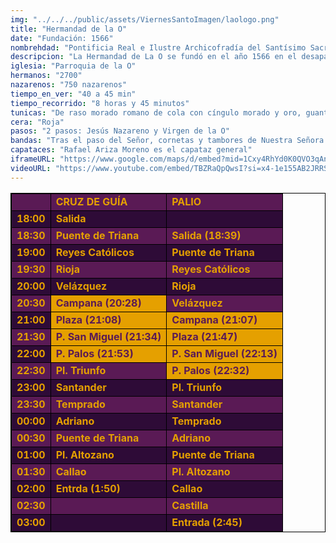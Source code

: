 ```yaml
---
img: "../../../public/assets/ViernesSantoImagen/laologo.png"
title: "Hermandad de la O"
date: "Fundación: 1566"
nombrehdad: "Pontificia Real e Ilustre Archicofradía del Santísimo Sacramento, Nuestro Padre Jesús Nazareno y María Santísima de la O"
descripcion: "La Hermandad de La O se fundó en el año 1566 en el desaparecido hospital de Santa Brigada. En aquel solar en 1702 se construyó el templo de la O. En 1830 se convierte en la primera hermandad de Triana en realizar una estación de penitencia hacia la catedral. En la guerra civil las imágenes sufrieron graves daños, el Cristo se pudo restaurar, mientras que la Virgen quedó destrozada."
iglesia: "Parroquia de la O"
hermanos: "2700"
nazarenos: "750 nazarenos"
tiempo_en_ver: "40 a 45 min"
tiempo_recorrido: "8 horas y 45 minutos"
tunicas: "De raso morado romano de cola con cíngulo morado y oro, guantes y zapatos negros"
cera: "Roja"
pasos: "2 pasos: Jesús Nazareno y Virgen de la O"
bandas: "Tras el paso del Señor, cornetas y tambores de Nuestra Señora del Sol. Tras el palio, Nuestra Señora del Carmen, de Salteras"
capataces: "Rafael Ariza Moreno es el capataz general"
iframeURL: "https://www.google.com/maps/d/embed?mid=1Cxy4RhYd0K0QVO3qAnnwE4Lbcbm9s_d1&ehbc=2E312F"
videoURL: "https://www.youtube.com/embed/TBZRaQpQwsI?si=x4-1e155AB2JRRSR"
---
```


<table class="recorrido" style="width: 100%; border-collapse: collapse; text-align: left; border: 1px solid black;">
  <tbody>
    <tr style="background-color: #5a1a55; color: #e5a000; font-weight: bold;">
      <td style="border: 1px solid black; text-align: center;"></td>
      <td style="border: 1px solid black;">CRUZ DE GUÍA</td>
      <td style="border: 1px solid black;">PALIO</td>
    </tr>
    <tr style="background-color: #2e0b37; color: #e5a000; font-weight: bold;">
      <td style="border: 1px solid black; text-align: center;">18:00</td>
      <td style="border: 1px solid black;">Salida</td>
      <td style="border: 1px solid black;"></td>
    </tr>
    <tr style="background-color: #5a1a55; color: #e5a000; font-weight: bold;">
      <td style="border: 1px solid black; text-align: center;">18:30</td>
      <td style="border: 1px solid black;">Puente de Triana</td>
      <td style="border: 1px solid black;">Salida (18:39)</td>
    </tr>
    <tr style="background-color: #2e0b37; color: #e5a000; font-weight: bold;">
      <td style="border: 1px solid black; text-align: center;">19:00</td>
      <td style="border: 1px solid black;">Reyes Católicos</td>
      <td style="border: 1px solid black;">Puente de Triana</td>
    </tr>
    <tr style="background-color: #5a1a55; color: #e5a000; font-weight: bold;">
      <td style="border: 1px solid black; text-align: center;">19:30</td>
      <td style="border: 1px solid black;">Rioja</td>
      <td style="border: 1px solid black;">Reyes Católicos</td>
    </tr>
    <tr style="background-color: #2e0b37; color: #e5a000; font-weight: bold;">
      <td style="border: 1px solid black; text-align: center;">20:00</td>
      <td style="border: 1px solid black;">Velázquez</td>
      <td style="border: 1px solid black;">Rioja</td>
    </tr>
    <tr style="background-color: #5a1a55; color: #e5a000; font-weight: bold;">
      <td style="border: 1px solid black; text-align: center;">20:30</td>
      <td style="border: 1px solid black; background-color: #e5a000; color: #5a1a55;">Campana (20:28)</td>
      <td style="border: 1px solid black;">Velázquez</td>
    </tr>
    <tr style="background-color: #2e0b37; color: #e5a000; font-weight: bold;">
      <td style="border: 1px solid black; text-align: center;">21:00</td>
      <td style="border: 1px solid black; background-color: #e5a000; color: #5a1a55;">Plaza (21:08)</td>
      <td style="border: 1px solid black; background-color: #e5a000; color: #5a1a55;">Campana (21:07)</td>
    </tr>
    <tr style="background-color: #5a1a55; color: #e5a000; font-weight: bold;">
      <td style="border: 1px solid black; text-align: center;">21:30</td>
      <td style="border: 1px solid black; background-color: #e5a000; color: #5a1a55;">P. San Miguel (21:34)</td>
      <td style="border: 1px solid black; background-color: #e5a000; color: #5a1a55;">Plaza (21:47)</td>
    </tr>
    <tr style="background-color: #2e0b37; color: #e5a000; font-weight: bold;">
      <td style="border: 1px solid black; text-align: center;">22:00</td>
      <td style="border: 1px solid black; background-color: #e5a000; color: #5a1a55;">P. Palos (21:53)</td>
      <td style="border: 1px solid black; background-color: #e5a000; color: #5a1a55;">P. San Miguel (22:13)</td>
    </tr>
    <tr style="background-color: #5a1a55; color: #e5a000; font-weight: bold;">
      <td style="border: 1px solid black; text-align: center;">22:30</td>
      <td style="border: 1px solid black;">Pl. Triunfo</td>
      <td style="border: 1px solid black; background-color: #e5a000; color: #5a1a55;">P. Palos (22:32)</td>
    </tr>
    <tr style="background-color: #2e0b37; color: #e5a000; font-weight: bold;">
      <td style="border: 1px solid black; text-align: center;">23:00</td>
      <td style="border: 1px solid black;">Santander</td>
      <td style="border: 1px solid black;">Pl. Triunfo</td>
    </tr>
    <tr style="background-color: #5a1a55; color: #e5a000; font-weight: bold;">
      <td style="border: 1px solid black; text-align: center;">23:30</td>
      <td style="border: 1px solid black;">Temprado</td>
      <td style="border: 1px solid black;">Santander</td>
    </tr>
    <tr style="background-color: #2e0b37; color: #e5a000; font-weight: bold;">
      <td style="border: 1px solid black; text-align: center;">00:00</td>
      <td style="border: 1px solid black;">Adriano</td>
      <td style="border: 1px solid black;">Temprado</td>
    </tr>
    <tr style="background-color: #5a1a55; color: #e5a000; font-weight: bold;">
      <td style="border: 1px solid black; text-align: center;">00:30</td>
      <td style="border: 1px solid black;">Puente de Triana</td>
      <td style="border: 1px solid black;">Adriano</td>
    </tr>
    <tr style="background-color: #2e0b37; color: #e5a000; font-weight: bold;">
      <td style="border: 1px solid black; text-align: center;">01:00</td>
      <td style="border: 1px solid black;">Pl. Altozano</td>
      <td style="border: 1px solid black;">Puente de Triana</td>
    </tr>
    <tr style="background-color: #5a1a55; color: #e5a000; font-weight: bold;">
      <td style="border: 1px solid black; text-align: center;">01:30</td>
      <td style="border: 1px solid black;">Callao</td>
      <td style="border: 1px solid black;">Pl. Altozano</td>
    </tr>
    <tr style="background-color: #2e0b37; color: #e5a000; font-weight: bold;">
      <td style="border: 1px solid black; text-align: center;">02:00</td>
      <td style="border: 1px solid black;">Entrda (1:50)</td>
      <td style="border: 1px solid black;">Callao</td>
    </tr>
    <tr style="background-color: #5a1a55; color: #e5a000; font-weight: bold;">
      <td style="border: 1px solid black; text-align: center;">02:30</td>
      <td style="border: 1px solid black;"></td>
      <td style="border: 1px solid black;">Castilla</td>
    </tr>
    <tr style="background-color: #2e0b37; color: #e5a000; font-weight: bold;">
      <td style="border: 1px solid black; text-align: center;">03:00</td>
      <td style="border: 1px solid black;"></td>
      <td style="border: 1px solid black;">Entrada (2:45)</td>
    </tr>
  </tbody>
</table>
